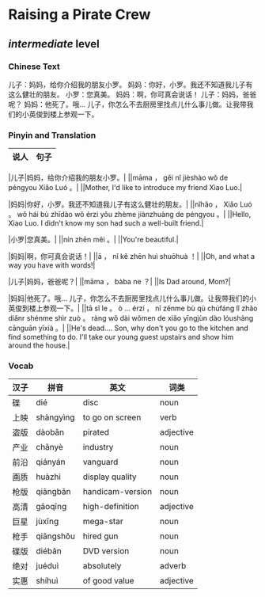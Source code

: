 # Raising a Pirate Crew
## *intermediate* level

### Chinese Text
儿子：妈妈，给你介绍我的朋友小罗。
妈妈：你好，小罗。我还不知道我儿子有这么健壮的朋友。
小罗：您真美。
妈妈：啊，你可真会说话！
儿子：妈妈，爸爸呢？
妈妈：他死了。哦... 儿子，你怎么不去厨房里找点儿什么事儿做。让我带我们的小英俊到楼上参观一下。

### Pinyin and Translation
|说人|句子|
|----|----|

|儿子|妈妈，给你介绍我的朋友小罗。|
||māma ， gěi nǐ jièshào wǒ de péngyou Xiǎo Luó 。|
||Mother, I'd like to introduce my friend Xiao Luo.|

|妈妈|你好，小罗。我还不知道我儿子有这么健壮的朋友。|
||nǐhǎo ， Xiǎo Luó 。 wǒ hái bù zhīdào wǒ érzi yǒu zhème jiànzhuàng de péngyou 。|
||Hello, Xiao Luo. I didn't know my son had such a well-built friend.|

|小罗|您真美。|
||nín zhēn měi 。|
||You're beautiful.|

|妈妈|啊，你可真会说话！|
||ā ， nǐ kě zhēn huì shuōhuà ！|
||Oh, and what a way you have with words!|

|儿子|妈妈，爸爸呢？|
||māma ， bàba ne ？|
||Is Dad around, Mom?|

|妈妈|他死了。哦... 儿子，你怎么不去厨房里找点儿什么事儿做。让我带我们的小英俊到楼上参观一下。|
||tā sǐ le 。 ò ... érzi ， nǐ zěnme bù qù chúfáng lǐ zhǎo diǎnr shénme shìr zuò 。 ràng wǒ dài wǒmen de xiǎo yīngjùn dào lóushàng cānguān yīxià 。|
||He's dead.... Son, why don't you go to the kitchen and find something to do. I'll take our young guest upstairs and show him around the house.|
### Vocab
|汉子|拼音|英文|词类|
|----|----|----|----|
|碟|dié|disc|noun|
|上映|shàngyìng|to go on screen|verb|
|盗版|dàobǎn|pirated|adjective|
|产业|chǎnyè|industry|noun|
|前沿|qiányán|vanguard|noun|
|画质|huàzhì|display quality|noun|
|枪版|qiāngbǎn|handicam-version|noun|
|高清|gāoqīng|high-definition|adjective|
|巨星|jùxīng|mega-star|noun|
|枪手|qiāngshǒu|hired gun|noun|
|碟版|diébǎn|DVD version|noun|
|绝对|juéduì|absolutely|adverb|
|实惠|shíhuì|of good value|adjective|